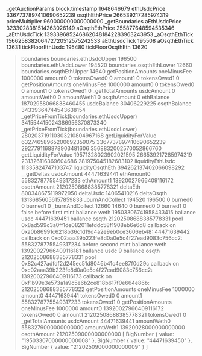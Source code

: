 _getAuctionParams
block.timestamp 1648646679
ethUsdcPrice 3367737897410690652239
osqthEthPrice 266539217285974319
priceMultiplier 960000000000000000
_getBoundaries
aEthUsdcPrice 3233028381514263026149
aOsqthEthPrice 255877648594535346
_aEthUsdcTick 1393396852468620481842283963243953
_aOsqthEthTick 156625838206472720512575242533
aEthUsdcTick
195508
aOsqthEthTick
13631
tickFloorEthUsdc
195480
tickFloorOsqthEth
13620
>boundaries
boundaries.ethUsdcUpper
196500
boundaries.ethUsdcLower
194520
boundaries.osqthEthLower
12660
boundaries.osqthEthUpper
14640
getPositionAmounts
oneMinusFee 1000000
amount0 0
tokensOwed0 0
amount1 0
tokensOwed1 0
getPositionAmounts
oneMinusFee 1000000
amount0 0
tokensOwed0 0
amount1 0
tokensOwed1 0
_getTotalAmounts
usdcAmount 0
amountWeth0 0
amountWeth1 0
osqthAmount 0
ethBalance 18702958066838460455
usdcBalance 30406229225
osqthBalance 34339364744543638154
_getPriceFromTick(boundaries.ethUsdcUpper)
341554415024386956370873340
_getPriceFromTick(boundaries.ethUsdcLower)
280203719110303210804967168
getLiquidityForValue
63274658965200692359075
3367737897410690652239
2927791168878903481606
3568832002570052866760
getLiquidityForValue
19571328023902021595
266539217285974319
231326116369604686
281975045182683102
liquidityEthUsdc 11335824747103747
liquidityOsqthEth 394262137402066098292
__getDeltas
usdcAmount 44471639441
ethAmount0 5583278775549317233
ethAmount1 13920027966409116172
osqthAmount 21202508688385778321
deltaEth 800348675119972950
deltaUsdc 14065410216
deltaOsqth 13136856056157859833
_burnAndCollect
194520
196500
0
burned0 0 
burned1 0 
_burnAndCollect
12660
14640
0
burned0 0 
burned1 0 
false
before first mint
ballance weth 19503306741958433415
ballance usdc 44471639451
ballance osqth 21202508688385778331
pool 0x8ad599c3a0ff1de082011efddc58f1908eb6e6d8
callback on  0xa0b86991c6218b36c1d19d4a2e9eb0ce3606eb48: 44471639442
callback on  0xc02aaa39b223fe8d0a0e5c4f27ead9083c756cc2: 5583278775549317234
before second mint
ballance weth 13920027966409116181
ballance usdc 9
ballance osqth 21202508688385778331
pool 0x82c427adfdf2d245ec51d8046b41c4ee87f0d29c
callback on  0xc02aaa39b223fe8d0a0e5c4f27ead9083c756cc2: 13920027966409116173
callback on  0xf1b99e3e573a1a9c5e6b2ce818b617f0e664e86b: 21202508688385778322
getPositionAmounts
oneMinusFee 1000000
amount0 44471639441
tokensOwed0 0
amount1 5583278775549317233
tokensOwed1 0
getPositionAmounts
oneMinusFee 1000000
amount0 13920027966409116172
tokensOwed0 0
amount1 21202508688385778321
tokensOwed1 0
_getTotalAmounts
usdcAmount 44471639441
amountWeth0 5583279000000000000
amountWeth1 13920028000000000000
osqthAmount 21202509000000000000
[
  BigNumber { value: "19503307000000000008" },
  BigNumber { value: "44471639450" },
  BigNumber { value: "21202509000000000009" }
]
